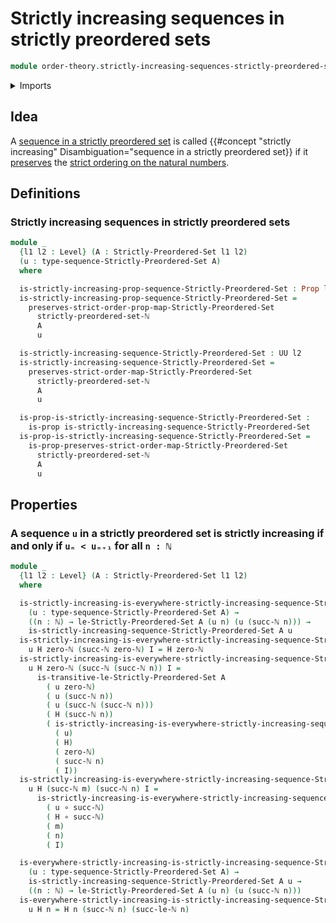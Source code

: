 # Strictly increasing sequences in strictly preordered sets

```agda
module order-theory.strictly-increasing-sequences-strictly-preordered-sets where
```

<details><summary>Imports</summary>

```agda
open import elementary-number-theory.decidable-total-order-natural-numbers
open import elementary-number-theory.inequality-natural-numbers
open import elementary-number-theory.natural-numbers
open import elementary-number-theory.strict-inequality-natural-numbers

open import foundation.dependent-pair-types
open import foundation.function-types
open import foundation.identity-types
open import foundation.propositions
open import foundation.sequences
open import foundation.universe-levels

open import order-theory.sequences-strictly-preordered-sets
open import order-theory.strict-order-preserving-maps
open import order-theory.strictly-preordered-sets
```

</details>

## Idea

A
[sequence in a strictly preordered set](order-theory.sequences-strictly-preordered-sets.md)
is called
{{#concept "strictly increasing" Disambiguation="sequence in a strictly preordered set}}
if it [preserves](order-theory.strict-order-preserving-maps.md) the
[strict ordering on the natural numbers](elementary-number-theory.strict-inequality-natural-numbers.md).

## Definitions

### Strictly increasing sequences in strictly preordered sets

```agda
module _
  {l1 l2 : Level} (A : Strictly-Preordered-Set l1 l2)
  (u : type-sequence-Strictly-Preordered-Set A)
  where

  is-strictly-increasing-prop-sequence-Strictly-Preordered-Set : Prop l2
  is-strictly-increasing-prop-sequence-Strictly-Preordered-Set =
    preserves-strict-order-prop-map-Strictly-Preordered-Set
      strictly-preordered-set-ℕ
      A
      u

  is-strictly-increasing-sequence-Strictly-Preordered-Set : UU l2
  is-strictly-increasing-sequence-Strictly-Preordered-Set =
    preserves-strict-order-map-Strictly-Preordered-Set
      strictly-preordered-set-ℕ
      A
      u

  is-prop-is-strictly-increasing-sequence-Strictly-Preordered-Set :
    is-prop is-strictly-increasing-sequence-Strictly-Preordered-Set
  is-prop-is-strictly-increasing-sequence-Strictly-Preordered-Set =
    is-prop-preserves-strict-order-map-Strictly-Preordered-Set
      strictly-preordered-set-ℕ
      A
      u
```

## Properties

### A sequence `u` in a strictly preordered set is strictly increasing if and only if `uₙ < uₙ₊₁` for all `n : ℕ`

```agda
module _
  {l1 l2 : Level} (A : Strictly-Preordered-Set l1 l2)
  where

  is-strictly-increasing-is-everywhere-strictly-increasing-sequence-Strictly-Preordered-Set :
    (u : type-sequence-Strictly-Preordered-Set A) →
    ((n : ℕ) → le-Strictly-Preordered-Set A (u n) (u (succ-ℕ n))) →
    is-strictly-increasing-sequence-Strictly-Preordered-Set A u
  is-strictly-increasing-is-everywhere-strictly-increasing-sequence-Strictly-Preordered-Set
    u H zero-ℕ (succ-ℕ zero-ℕ) I = H zero-ℕ
  is-strictly-increasing-is-everywhere-strictly-increasing-sequence-Strictly-Preordered-Set
    u H zero-ℕ (succ-ℕ (succ-ℕ n)) I =
      is-transitive-le-Strictly-Preordered-Set A
        ( u zero-ℕ)
        ( u (succ-ℕ n))
        ( u (succ-ℕ (succ-ℕ n)))
        ( H (succ-ℕ n))
        ( is-strictly-increasing-is-everywhere-strictly-increasing-sequence-Strictly-Preordered-Set
          ( u)
          ( H)
          ( zero-ℕ)
          ( succ-ℕ n)
          ( I))
  is-strictly-increasing-is-everywhere-strictly-increasing-sequence-Strictly-Preordered-Set
    u H (succ-ℕ m) (succ-ℕ n) I =
      is-strictly-increasing-is-everywhere-strictly-increasing-sequence-Strictly-Preordered-Set
        ( u ∘ succ-ℕ)
        ( H ∘ succ-ℕ)
        ( m)
        ( n)
        ( I)

  is-everywhere-strictly-increasing-is-strictly-increasing-sequence-Strictly-Preordered-Set :
    (u : type-sequence-Strictly-Preordered-Set A) →
    is-strictly-increasing-sequence-Strictly-Preordered-Set A u →
    ((n : ℕ) → le-Strictly-Preordered-Set A (u n) (u (succ-ℕ n)))
  is-everywhere-strictly-increasing-is-strictly-increasing-sequence-Strictly-Preordered-Set
    u H n = H n (succ-ℕ n) (succ-le-ℕ n)
```
